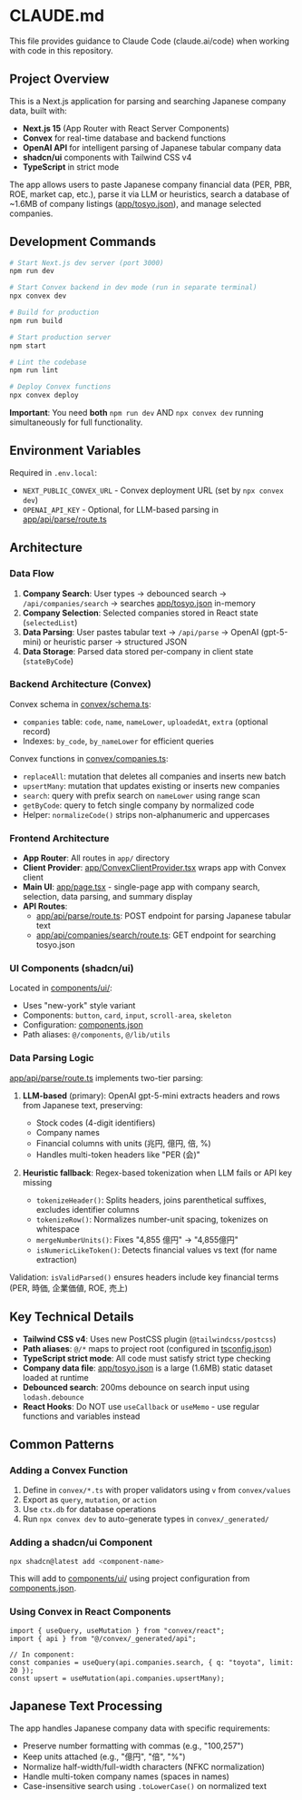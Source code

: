 # CLAUDE.md

This file provides guidance to Claude Code (claude.ai/code) when working with code in this repository.

## Project Overview

This is a Next.js application for parsing and searching Japanese company data, built with:
- **Next.js 15** (App Router with React Server Components)
- **Convex** for real-time database and backend functions
- **OpenAI API** for intelligent parsing of Japanese tabular company data
- **shadcn/ui** components with Tailwind CSS v4
- **TypeScript** in strict mode

The app allows users to paste Japanese company financial data (PER, PBR, ROE, market cap, etc.), parse it via LLM or heuristics, search a database of ~1.6MB of company listings ([app/tosyo.json](app/tosyo.json)), and manage selected companies.

## Development Commands

```bash
# Start Next.js dev server (port 3000)
npm run dev

# Start Convex backend in dev mode (run in separate terminal)
npx convex dev

# Build for production
npm run build

# Start production server
npm start

# Lint the codebase
npm run lint

# Deploy Convex functions
npx convex deploy
```

**Important**: You need **both** `npm run dev` AND `npx convex dev` running simultaneously for full functionality.

## Environment Variables

Required in `.env.local`:
- `NEXT_PUBLIC_CONVEX_URL` - Convex deployment URL (set by `npx convex dev`)
- `OPENAI_API_KEY` - Optional, for LLM-based parsing in [app/api/parse/route.ts](app/api/parse/route.ts)

## Architecture

### Data Flow

1. **Company Search**: User types → debounced search → `/api/companies/search` → searches [app/tosyo.json](app/tosyo.json) in-memory
2. **Company Selection**: Selected companies stored in React state (`selectedList`)
3. **Data Parsing**: User pastes tabular text → `/api/parse` → OpenAI (gpt-5-mini) or heuristic parser → structured JSON
4. **Data Storage**: Parsed data stored per-company in client state (`stateByCode`)

### Backend Architecture (Convex)

Convex schema in [convex/schema.ts](convex/schema.ts):
- `companies` table: `code`, `name`, `nameLower`, `uploadedAt`, `extra` (optional record)
- Indexes: `by_code`, `by_nameLower` for efficient queries

Convex functions in [convex/companies.ts](convex/companies.ts):
- `replaceAll`: mutation that deletes all companies and inserts new batch
- `upsertMany`: mutation that updates existing or inserts new companies
- `search`: query with prefix search on `nameLower` using range scan
- `getByCode`: query to fetch single company by normalized code
- Helper: `normalizeCode()` strips non-alphanumeric and uppercases

### Frontend Architecture

- **App Router**: All routes in `app/` directory
- **Client Provider**: [app/ConvexClientProvider.tsx](app/ConvexClientProvider.tsx) wraps app with Convex client
- **Main UI**: [app/page.tsx](app/page.tsx) - single-page app with company search, selection, data parsing, and summary display
- **API Routes**:
  - [app/api/parse/route.ts](app/api/parse/route.ts): POST endpoint for parsing Japanese tabular text
  - [app/api/companies/search/route.ts](app/api/companies/search/route.ts): GET endpoint for searching tosyo.json

### UI Components (shadcn/ui)

Located in [components/ui/](components/ui/):
- Uses "new-york" style variant
- Components: `button`, `card`, `input`, `scroll-area`, `skeleton`
- Configuration: [components.json](components.json)
- Path aliases: `@/components`, `@/lib/utils`

### Data Parsing Logic

[app/api/parse/route.ts](app/api/parse/route.ts) implements two-tier parsing:

1. **LLM-based** (primary): OpenAI gpt-5-mini extracts headers and rows from Japanese text, preserving:
   - Stock codes (4-digit identifiers)
   - Company names
   - Financial columns with units (兆円, 億円, 倍, %)
   - Handles multi-token headers like "PER (会)"

2. **Heuristic fallback**: Regex-based tokenization when LLM fails or API key missing
   - `tokenizeHeader()`: Splits headers, joins parenthetical suffixes, excludes identifier columns
   - `tokenizeRow()`: Normalizes number-unit spacing, tokenizes on whitespace
   - `mergeNumberUnits()`: Fixes "4,855 億円" → "4,855億円"
   - `isNumericLikeToken()`: Detects financial values vs text (for name extraction)

Validation: `isValidParsed()` ensures headers include key financial terms (PER, 時価, 企業価値, ROE, 売上)

## Key Technical Details

- **Tailwind CSS v4**: Uses new PostCSS plugin (`@tailwindcss/postcss`)
- **Path aliases**: `@/*` maps to project root (configured in [tsconfig.json](tsconfig.json))
- **TypeScript strict mode**: All code must satisfy strict type checking
- **Company data file**: [app/tosyo.json](app/tosyo.json) is a large (1.6MB) static dataset loaded at runtime
- **Debounced search**: 200ms debounce on search input using `lodash.debounce`
- **React Hooks**: Do NOT use `useCallback` or `useMemo` - use regular functions and variables instead

## Common Patterns

### Adding a Convex Function

1. Define in `convex/*.ts` with proper validators using `v` from `convex/values`
2. Export as `query`, `mutation`, or `action`
3. Use `ctx.db` for database operations
4. Run `npx convex dev` to auto-generate types in `convex/_generated/`

### Adding a shadcn/ui Component

```bash
npx shadcn@latest add <component-name>
```

This will add to [components/ui/](components/ui/) using project configuration from [components.json](components.json).

### Using Convex in React Components

```tsx
import { useQuery, useMutation } from "convex/react";
import { api } from "@/convex/_generated/api";

// In component:
const companies = useQuery(api.companies.search, { q: "toyota", limit: 20 });
const upsert = useMutation(api.companies.upsertMany);
```

## Japanese Text Processing

The app handles Japanese company data with specific requirements:
- Preserve number formatting with commas (e.g., "100,257")
- Keep units attached (e.g., "億円", "倍", "%")
- Normalize half-width/full-width characters (NFKC normalization)
- Handle multi-token company names (spaces in names)
- Case-insensitive search using `.toLowerCase()` on normalized text
